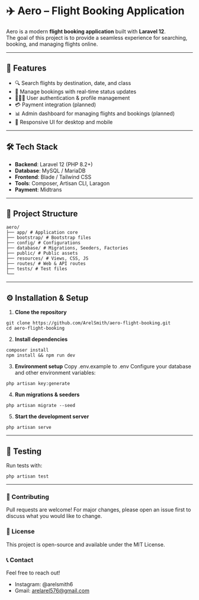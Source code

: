 # ✈️ Aero – Flight Booking Application

Aero is a modern **flight booking application** built with **Laravel 12**.  
The goal of this project is to provide a seamless experience for searching, booking, and managing flights online.

---

## 🚀 Features

- 🔍 Search flights by destination, date, and class  
- 📅 Manage bookings with real-time status updates  
- 🧑‍🤝‍🧑 User authentication & profile management  
- 💳 Payment integration (planned)  
- 📊 Admin dashboard for managing flights and bookings (planned)  
- 📱 Responsive UI for desktop and mobile  

---

## 🛠️ Tech Stack

- **Backend**: Laravel 12 (PHP 8.2+)  
- **Database**: MySQL / MariaDB  
- **Frontend**: Blade / Tailwind CSS
- **Tools**: Composer, Artisan CLI, Laragon
- **Payment**: Midtrans

---

## 📂 Project Structure

```
aero/
├── app/ # Application core
├── bootstrap/ # Bootstrap files
├── config/ # Configurations
├── database/ # Migrations, Seeders, Factories
├── public/ # Public assets
├── resources/ # Views, CSS, JS
├── routes/ # Web & API routes
├── tests/ # Test files
└──
```

---

## ⚙️ Installation & Setup

1. **Clone the repository**
```
git clone https://github.com/ArelSmith/aero-flight-booking.git
cd aero-flight-booking
```
2. **Install dependencies**

```
composer install
npm install && npm run dev
```
3. **Environment setup**
Copy .env.example to .env
Configure your database and other environment variables:
```
php artisan key:generate
```
4. **Run migrations & seeders**
```
php artisan migrate --seed
```
5. **Start the development server**
```
php artisan serve
```

---

## 🧪 Testing
Run tests with:
```
php artisan test
```

---

### 🤝 Contributing
Pull requests are welcome! For major changes, please open an issue first to discuss what you would like to change.

### 📜 License
This project is open-source and available under the MIT License.

### 📞 Contact
Feel free to reach out!
- Instagram: @arelsmith6
- Gmail: arelarel576@gmail.com
